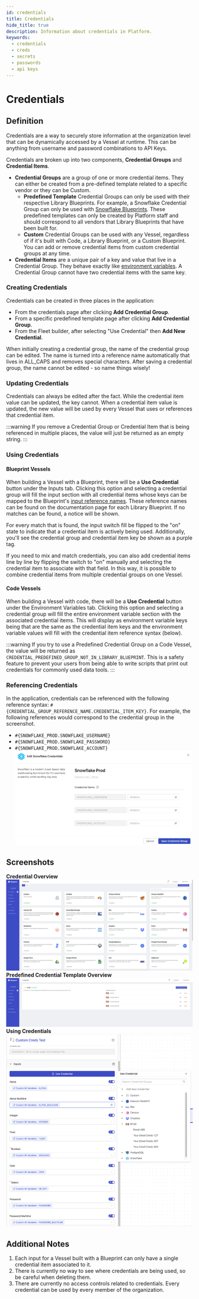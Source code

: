 ```yaml
---
id: credentials
title: Credentials
hide_title: true
description: Information about credentials in Platform.
keywords:
  - credentials
  - creds
  - secrets
  - passwords
  - api keys
---
```


# Credentials

## Definition

Credentials are a way to securely store information at the organization level that can be dynamically accessed by a Vessel at runtime. This can be anything from username and password combinations to API Keys.

Credentials are broken up into two components, **Credential Groups** and **Credential Items**.
- **Credential Groups** are a group of one or more credential items. They can either be created from a pre-defined template related to a specific vendor or they can be Custom.
  - **Predefined Template** Credential Groups can only be used with their respective Library Blueprints. For example, a Snowflake Credential Group can only be used with [Snowflake Blueprints](../blueprint-library/snowflake/snowflake-overview.md). These predefined templates can only be created by Platform staff and should correspond to all vendors that Library Blueprints that have been built for.
  - **Custom** Credential Groups can be used with any Vessel, regardless of if it's built with Code, a Library Blueprint, or a Custom Blueprint. You can add or remove credential items from custom credential groups at any time.
- **Credential Items** are a unique pair of a key and value that live in a Credential Group. They behave exactly like [environment variables](environment-variables/environment-variables-overview.md). A Credential Group cannot have two credential items with the same key.


### Creating Credentials
Credentials can be created in three places in the application:
- From the credentials page after clicking **Add Credential Group**.
- From a specific predefined template page after clicking **Add Credential Group**.
- From the Fleet builder, after selecting "Use Credential" then **Add New Credential**.

When initially creating a credential group, the name of the credential group can be edited. The name is turned into a reference name automatically that lives in ALL_CAPS and removes special characters. After saving a credential group, the name cannot be edited - so name things wisely!

### Updating Credentials
Credentials can always be edited after the fact. While the credential item value can be updated, the key cannot. When a credential item value is updated, the new value will be used by every Vessel that uses or references that credential item.

:::warning
If you remove a Credential Group or Credential Item that is being referenced in multiple places, the value will just be returned as an empty string.
:::

### Using Credentials

#### Blueprint Vessels

When building a Vessel with a Blueprint, there will be a **Use Credential** button under the Inputs tab. Clicking this option and selecting a credential group will fill the input section with all credential items whose keys can be mapped to the Blueprint's [input reference names](inputs.md#reference-name). These reference names can be found on the documentation page for each Library Blueprint. If no matches can be found, a notice will be shown.

For every match that is found, the input switch fill be flipped to the "on" state to indicate that a credential item is actively being used. Additionally, you'll see the credential group and credential item key be shown as a purple tag.

If you need to mix and match credentials, you can also add credential items line by line by flipping the switch to "on" manually and selecting the credential item to associate with that field. In this way, it is possible to combine credential items from multiple credential groups on one Vessel.

#### Code Vessels
When building a Vessel with code, there will be a **Use Credential** button under the Environment Variables tab. Clicking this option and selecting a credential group will fill the entire environment variable section with the associated credential items. This will display as environment variable keys being that are the same as the credential item keys and the environment variable values will fill with the credential item reference syntax (below).

:::warning
If you try to use a Predefined Credential Group on a Code Vessel, the value will be returned as `CREDENTIAL_PREDEFINED_GROUP_NOT_IN_LIBRARY_BLUEPRINT`. This is a safety feature to prevent your users from being able to write scripts that print out credentials for commonly used data tools.
:::

### Referencing Credentials
In the application, credentials can be referenced with the following reference syntax: `#{CREDENTIAL_GROUP_REFERENCE_NAME.CREDENTIAL_ITEM_KEY}`. For example, the following references would correspond to the credential group in the screenshot.
- `#{SNOWFLAKE_PROD.SNOWFLAKE_USERNAME}`
- `#{SNOWFLAKE_PROD.SNOWFLAKE_PASSWORD}`
- `#{SNOWFLAKE_PROD.SNOWFLAKE_ACCOUNT}`
![Example Snowflake Credential Group](../.gitbook/assets/shipyard_2023_02_27_17_44_26.png) 

## Screenshots
**Credential Overview**
![Credentials Overview](../.gitbook/assets/shipyard_2023_02_27_17_56_51.png)
**Predefined Credential Template Overview**
![Multiple Credentials](../.gitbook/assets/shipyard_2023_02_27_17_57_25.png)
**Using Credentials**
![Use Credentials](../.gitbook/assets/shipyard_2023_02_27_17_59_11.png)

## Additional Notes
1. Each input for a Vessel built with a Blueprint can only have a single credential item associated to it.
2. There is currently no way to see where credentials are being used, so be careful when deleting them.
3. There are currently no access controls related to credentials. Every credential can be used by every member of the organization.
